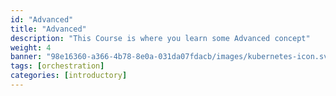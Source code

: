 ```yaml
---
id: "Advanced"
title: "Advanced"
description: "This Course is where you learn some Advanced concept"
weight: 4
banner: "98e16360-a366-4b78-8e0a-031da07fdacb/images/kubernetes-icon.svg"
tags: [orchestration]
categories: [introductory]
---
```

